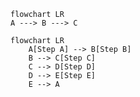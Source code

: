 ```mermaid
flowchart LR
A ---> B ---> C
```
```mermaid
flowchart LR
    A[Step A] --> B[Step B]
    B --> C[Step C]
    C --> D[Step D]
    D --> E[Step E]
    E --> A
```

